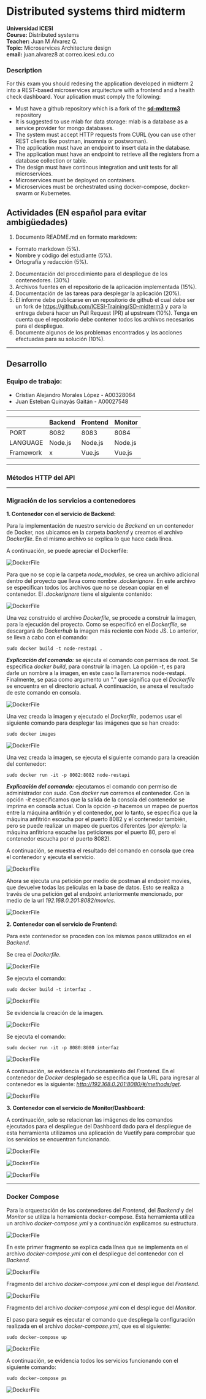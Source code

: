 # Distributed systems third midterm #

**Universidad ICESI**  
**Course:** Distributed systems  
**Teacher:** Juan M Álvarez Q.  
**Topic:** Microservices Architecture design  
**email:** juan.alvarez8 at correo.icesi.edu.co

### Description

For this exam you should redesing the application developed in midterm 2 into a REST-based microservices arquitecture with a frontend and a health check dashboard. Your aplication must comply the following:

* Must have a github repository which is a fork of the **[sd-mdterm3](https://github.com/ICESI-Training/SD-midterm3)** repository
* It is suggested to use mlab for data storage: mlab is a database as a service provider for mongo databases.
* The system must accept HTTP requests from CURL (you can use other REST clients like postman, insomnia or postwoman).
* The application must have an endpoint to insert data in the database.
* The application must have an endpoint to retrieve all the registers from a database collection or table.
* The design must have continous integration and unit tests for all microservices.
* Microservices must be deployed on containers.
* Microservices must be orchestrated using docker-compose, docker-swarm or Kubernetes.

## Actividades (EN español para evitar ambigüedades)
1. Documento README.md en formato markdown:  
  * Formato markdown (5%).
  * Nombre y código del estudiante (5%).
  * Ortografía y redacción (5%).
2. Documentación del procedimiento para el despliegue de los contenedores. (30%)
3. Archivos fuentes en el repositorio de la aplicación implementada (15%).
4. Documentación de las tareas para desplegar la aplicación (20%).
5. El informe debe publicarse en un repositorio de github el cual debe ser un fork de https://github.com/ICESI-Training/SD-midterm3 y para la entrega deberá hacer un Pull Request (PR) al upstream (10%). Tenga en cuenta que el repositorio debe contener todos los archivos necesarios para el despliegue.
6. Documente algunos de los problemas encontrados y las acciones efectuadas para su solución (10%).

---

## Desarrollo

### Equipo de trabajo:
* Cristian Alejandro Morales López - A00328064
* Juan Esteban Quinayás Gaitán - A00027548

---

|              |   Backend     |   Frontend    |   Monitor    |
|--------------|---------------|---------------|--------------|
|  PORT        |    8082       |   8083        |   8084       |
|  LANGUAGE    |   Node.js     |   Node.js     |   Node.js    |
|  Framework   |   x           |   Vue.js      |   Vue.js     |

---

### Métodos HTTP del API

---

### Migración de los servicios a contenedores

**1. Contenedor con el servicio de Backend:**

Para la implementación de nuestro servicio de *Backend* en un contenedor de Docker, nos ubicamos en la carpeta *backend* y creamos el archivo *Dockerfile*. En el mismo archivo se explica lo que hace cada línea.

A continuación, se puede apreciar el Dockerfile:

![DockerFile](imagenes/docker/dockerFile.png)

 Para que no se copie la carpeta *node_modules*, se crea un archivo adicional dentro del proyecto que lleva como nombre *.dockerignore*. En este archivo se especifican todos los archivos que no se desean copiar en el contenedor. El *.dockerignore* tiene el siguiente contenido:

 ![DockerFile](imagenes/docker/dockerignore.png)

 Una vez construido el archivo *Dockerfile*, se procede a construir la imagen, para la ejecución del proyecto. Como se especificó en el *Dockerfile*, se descargará de *Dockerhub* la imagen más reciente con Node JS. Lo anterior, se lleva a cabo con el comando:

~~~
sudo docker build -t node-restapi .
~~~

***Explicación del comando:*** se ejecuta el comando con permisos de *root*. Se especifica *docker build*, para construir la imagen. La opción *-t*, es para darle un nombre a la imagen, en este caso la llamaremos node-restapi. Finalmente, se pasa como argumento un "." que significa que el *Dockerfile* se encuentra en el directorio actual. A continuación, se anexa el resultado de este comando en consola.

 ![DockerFile](imagenes/docker/dockerBuild.png)

 Una vez creada la imagen y ejecutado el *Dockerfile*, podemos usar el siguiente comando para desplegar las imágenes que se han creado:

~~~
sudo docker images
~~~

![DockerFile](imagenes/docker/dockerImages.png)

Una vez creada la imagen, se ejecuta el siguiente comando para la creación del contenedor:

~~~
sudo docker run -it -p 8082:8082 node-restapi 
~~~

***Explicación del comando:*** ejecutamos el comando con permiso de administrador con *sudo*. Con *docker run* corremos el contenedor. Con la opción *-it* especificamos que la salida de la consola del contenedor se imprima en consola actual. Con la opción *-p* hacemos un mapeo de puertos entre la máquina anfitrión y el contenedor, por lo tanto, se especifica que la máquina anfitrión escucha por el puerto 8082 y el contenedor también, pero se puede realizar un mapeo de puertos diferentes (*por ejemplo:* la máquina anfitriona escuche las peticiones por el puerto 80, pero el contenedor escucha por el puerto 8082).

A continuación, se muestra el resultado del comando en consola que crea el contenedor y ejecuta el servicio.

![DockerFile](imagenes/docker/dockerRun.png)

Ahora se ejecuta una petición por medio de postman al endpoint movies, que devuelve todas las películas en la base de datos. Esto se realiza a través de una petición get al endpoint anteriormente mencionado, por medio de la url *192.168.0.201:8082/movies*.

![DockerFile](imagenes/docker/dockerCorriendo.png)

**2. Contenedor con el servicio de Frontend:**

Para este contenedor se proceden con los mismos pasos utilizados en el *Backend*.

Se crea el *Dockerfile*.

![DockerFile](imagenes/docker/dockerfileFrontend.png)

Se ejecuta el comando:

~~~
sudo docker build -t interfaz .
~~~

![DockerFile](imagenes/docker/dockerBuildFrontend.png)

Se evidencia la creación de la imagen.

![DockerFile](imagenes/docker/dockerImagesFrontend.png)

Se ejecuta el comando:

~~~
sudo docker run -it -p 8080:8080 interfaz
~~~

![DockerFile](imagenes/docker/dockerCorriendoFrontend.png)

A continuación, se evidencia el funcionamiento del *Frontend*. En el contenedor de *Docker* desplegado se especifica que la URL para ingresar al contenedor es la siguiente: *http://192.168.0.201:8080/#/methods/get*.

![DockerFile](imagenes/docker/dockerCorriendoFrontend2.png)

**3. Contenedor con el servicio de Monitor/Dashboard:**

A continuación, solo se relacionan las imágenes de los comandos ejecutados para el despliegue del Dashboard dado para el despliegue de esta herramienta utilizamos una aplicación de Vuetify para comprobar que los servicios se encuentran funcionando.

![DockerFile](imagenes/docker/dockerBuildDashboard.png)

![DockerFile](imagenes/docker/dockerImagesDashboard.png)

![DockerFile](imagenes/docker/dockerCorriendoDashboard.png)

---

### Docker Compose

Para la orquestación de los contenedores del *Frontend*, del *Backend* y del *Monitor* se utiliza la herramienta docker-compose. Esta herramienta utiliza un archivo *docker-compose.yml* y a continuación explicamos su estructura.

![DockerFile](imagenes/docker/docker-compose1.png)

En este primer fragmento se explica cada línea que se implementa en el archivo *docker-compose.yml* con el despliegue del contenedor con el *Backend*.

![DockerFile](imagenes/docker/docker-compose2.png)

Fragmento del archivo *docker-compose.yml* con el despliegue del *Frontend*.

![DockerFile](imagenes/docker/docker-compose3.png)

Fragmento del archivo *docker-compose.yml* con el despliegue del *Monitor*.

El paso para seguir es ejecutar el comando que despliega la configuración realizada en el archivo *docker-compose.yml*, que es el siguiente:

~~~
sudo docker-compose up
~~~

![DockerFile](imagenes/docker/docker-composeUp.png)

A continuación, se evidencia todos los servicios funcionando con el siguiente comando:

~~~
sudo docker-compose ps
~~~

![DockerFile](imagenes/docker/docker-composePs.png)

